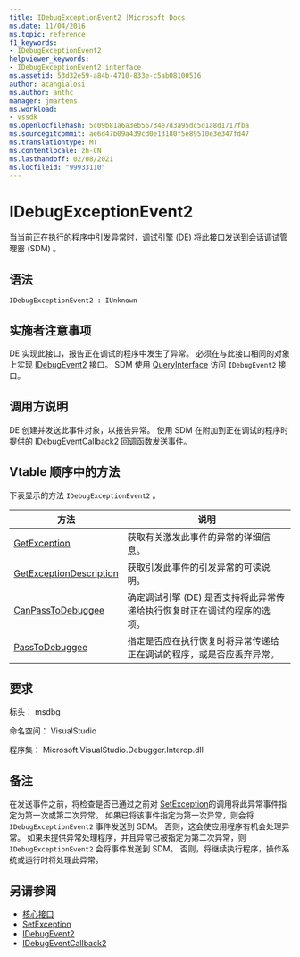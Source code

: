 ```yaml
---
title: IDebugExceptionEvent2 |Microsoft Docs
ms.date: 11/04/2016
ms.topic: reference
f1_keywords:
- IDebugExceptionEvent2
helpviewer_keywords:
- IDebugExceptionEvent2 interface
ms.assetid: 53d32e59-a84b-4710-833e-c5ab08100516
author: acangialosi
ms.author: anthc
manager: jmartens
ms.workload:
- vssdk
ms.openlocfilehash: 5c09b81a6a3eb56734e7d3a95dc5d1a8d1717fba
ms.sourcegitcommit: ae6d47b09a439cd0e13180f5e89510e3e347fd47
ms.translationtype: MT
ms.contentlocale: zh-CN
ms.lasthandoff: 02/08/2021
ms.locfileid: "99933110"
---
```

# <a name="idebugexceptionevent2"></a>IDebugExceptionEvent2
当当前正在执行的程序中引发异常时，调试引擎 (DE) 将此接口发送到会话调试管理器 (SDM) 。

## <a name="syntax"></a>语法

```
IDebugExceptionEvent2 : IUnknown
```

## <a name="notes-for-implementers"></a>实施者注意事项
 DE 实现此接口，报告正在调试的程序中发生了异常。 必须在与此接口相同的对象上实现 [IDebugEvent2](../../../extensibility/debugger/reference/idebugevent2.md) 接口。 SDM 使用 [QueryInterface](/cpp/atl/queryinterface) 访问 `IDebugEvent2` 接口。

## <a name="notes-for-callers"></a>调用方说明
 DE 创建并发送此事件对象，以报告异常。 使用 SDM 在附加到正在调试的程序时提供的 [IDebugEventCallback2](../../../extensibility/debugger/reference/idebugeventcallback2.md) 回调函数发送事件。

## <a name="methods-in-vtable-order"></a>Vtable 顺序中的方法
 下表显示的方法 `IDebugExceptionEvent2` 。

|方法|说明|
|------------|-----------------|
|[GetException](../../../extensibility/debugger/reference/idebugexceptionevent2-getexception.md)|获取有关激发此事件的异常的详细信息。|
|[GetExceptionDescription](../../../extensibility/debugger/reference/idebugexceptionevent2-getexceptiondescription.md)|获取引发此事件的引发异常的可读说明。|
|[CanPassToDebuggee](../../../extensibility/debugger/reference/idebugexceptionevent2-canpasstodebuggee.md)|确定调试引擎 (DE) 是否支持将此异常传递给执行恢复时正在调试的程序的选项。|
|[PassToDebuggee](../../../extensibility/debugger/reference/idebugexceptionevent2-passtodebuggee.md)|指定是否应在执行恢复时将异常传递给正在调试的程序，或是否应丢弃异常。|

## <a name="requirements"></a>要求
 标头： msdbg

 命名空间： VisualStudio

 程序集： Microsoft.VisualStudio.Debugger.Interop.dll

## <a name="remarks"></a>备注
 在发送事件之前，将检查是否已通过之前对 [SetException](../../../extensibility/debugger/reference/idebugengine2-setexception.md)的调用将此异常事件指定为第一次或第二次异常。 如果已将该事件指定为第一次异常，则会将 `IDebugExceptionEvent2` 事件发送到 SDM。 否则，这会使应用程序有机会处理异常。 如果未提供异常处理程序，并且异常已被指定为第二次异常，则 `IDebugExceptionEvent2` 会将事件发送到 SDM。 否则，将继续执行程序，操作系统或运行时将处理此异常。

## <a name="see-also"></a>另请参阅
- [核心接口](../../../extensibility/debugger/reference/core-interfaces.md)
- [SetException](../../../extensibility/debugger/reference/idebugengine2-setexception.md)
- [IDebugEvent2](../../../extensibility/debugger/reference/idebugevent2.md)
- [IDebugEventCallback2](../../../extensibility/debugger/reference/idebugeventcallback2.md)
